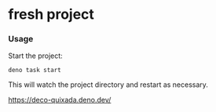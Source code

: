 # fresh project

### Usage

Start the project:

```
deno task start
```

This will watch the project directory and restart as necessary.

https://deco-quixada.deno.dev/